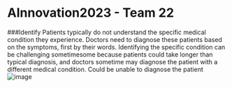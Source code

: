 # AInnovation2023 - Team 22

###Identify
Patients typically do not understand the specific medical condition they experience.
Doctors need to diagnose these patients based on the symptoms, first by their words.
Identifying the specific condition can be challenging sometimesome because patients could take 
longer than typical diagnosis, and doctors sometime may diagnose the patient with a different medical condition.
Could be unable to diagnose the patient
![image](https://github.com/raginggoosedev/AInnovation2023/assets/127615531/5070b239-b5ef-483e-93a4-7fa9489c40c0)
